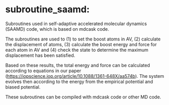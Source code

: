 # subroutine_saamd:

Subroutines used in self-adaptive accelerated molecular dynamics (SAAMD) 
code, which is based on mdcask code. 

The subroutines are used to (1) to set the boost atoms in AV, (2) calculate
the displacement of atoms, (3) calculate the boost energy and force for 
each atom in AV and (4) check the state to determine the maximum displacement
has been satisfied. 

Based on these results, the total energy and force can be calculated 
according to equations in our paper (https://iopscience.iop.org/article/10.1088/1361-648X/aa574b). 
The system evolves then according to the energy from the empirical potential
and biased potential.

These subroutines can be compiled with mdcask code or other MD code.
